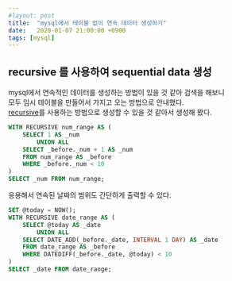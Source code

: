 ```yaml
---
#layout: post
title:  "mysql에서 테이블 없이 연속 데이터 생성하기"
date:   2020-01-07 21:00:00 +0900
tags: [mysql]
---
```


## recursive 를 사용하여 sequential data 생성

mysql에서 연속적인 데이터를 생성하는 방법이 있을 것 같아 검색을 해보니   
모두 임시 테이블을 만들어서 가지고 오는 방법으로 안내했다.  
[recursive](https://naheenosaur.github.io/mysql%EC%97%90%EC%84%9C-%EA%B3%84%EC%B8%B5%ED%98%95-%EA%B5%AC%EC%A1%B0-%EC%9E%AC%EA%B7%80%EC%8B%9D-%EC%B6%9C%EB%A0%A5])를 사용하는 방법으로 생성할 수 있을 것 같아서 생성해 봤다.
 
```sql
WITH RECURSIVE num_range AS ( 
	SELECT 1 AS _num
		UNION ALL 	
	SELECT _before._num + 1 AS _num
	FROM num_range AS _before
	WHERE _before._num < 10
) 
SELECT _num FROM num_range; 
```

응용해서 연속된 날짜의 범위도 간단하게 출력할 수 있다.
```sql
SET @today = NOW();
WITH RECURSIVE date_range AS ( 
	SELECT @today AS _date
		UNION ALL 	
	SELECT DATE_ADD(_before._date, INTERVAL 1 DAY) AS _date
	FROM date_range AS _before
	WHERE DATEDIFF(_before._date, @today) < 10
) 
SELECT _date FROM date_range; 
```